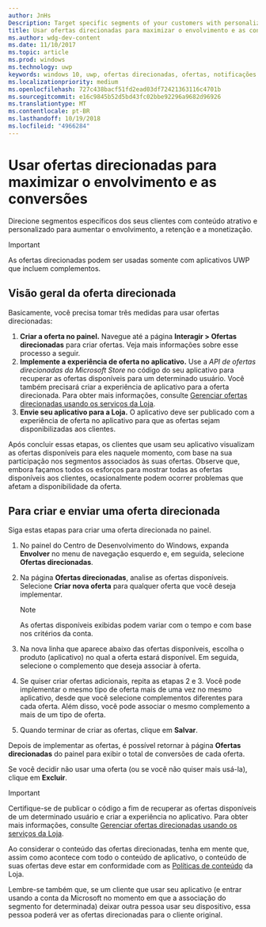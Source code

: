 ```yaml
---
author: JnHs
Description: Target specific segments of your customers with personalized content to increase engagement, retention, and monetization.
title: Usar ofertas direcionadas para maximizar o envolvimento e as conversões
ms.author: wdg-dev-content
ms.date: 11/10/2017
ms.topic: article
ms.prod: windows
ms.technology: uwp
keywords: windows 10, uwp, ofertas direcionadas, ofertas, notificações
ms.localizationpriority: medium
ms.openlocfilehash: 727c438bacf51fd2ead03df72421363116c4701b
ms.sourcegitcommit: e16c9845b52d5bd43fc02bbe92296a9682d96926
ms.translationtype: MT
ms.contentlocale: pt-BR
ms.lasthandoff: 10/19/2018
ms.locfileid: "4966284"
---
```

# <a name="use-targeted-offers-to-maximize-engagement-and-conversions"></a>Usar ofertas direcionadas para maximizar o envolvimento e as conversões

Direcione segmentos específicos dos seus clientes com conteúdo atrativo e personalizado para aumentar o envolvimento, a retenção e a monetização.

> [!IMPORTANT]
> As ofertas direcionadas podem ser usadas somente com aplicativos UWP que incluem complementos.

## <a name="targeted-offer-overview"></a>Visão geral da oferta direcionada

Basicamente, você precisa tomar três medidas para usar ofertas direcionadas:

1. **Criar a oferta no painel.** Navegue até a página **Interagir > Ofertas direcionadas** para criar ofertas. Veja mais informações sobre esse processo a seguir.
2. **Implemente a experiência de oferta no aplicativo.** Use a *API de ofertas direcionadas da Microsoft Store* no código do seu aplicativo para recuperar as ofertas disponíveis para um determinado usuário. Você também precisará criar a experiência de aplicativo para a oferta direcionada. Para obter mais informações, consulte [Gerenciar ofertas direcionadas usando os serviços da Loja](../monetize/manage-targeted-offers-using-windows-store-services.md).
3. **Envie seu aplicativo para a Loja.** O aplicativo deve ser publicado com a experiência de oferta no aplicativo para que as ofertas sejam disponibilizadas aos clientes.

Após concluir essas etapas, os clientes que usam seu aplicativo visualizam as ofertas disponíveis para eles naquele momento, com base na sua participação nos segmentos associados às suas ofertas. Observe que, embora façamos todos os esforços para mostrar todas as ofertas disponíveis aos clientes, ocasionalmente podem ocorrer problemas que afetam a disponibilidade da oferta.


## <a name="to-create-and-send-a-targeted-offer"></a>Para criar e enviar uma oferta direcionada

Siga estas etapas para criar uma oferta direcionada no painel.

1.  No painel do Centro de Desenvolvimento do Windows, expanda **Envolver** no menu de navegação esquerdo e, em seguida, selecione **Ofertas direcionadas**.
2.  Na página **Ofertas direcionadas**, analise as ofertas disponíveis. Selecione **Criar nova oferta** para qualquer oferta que você deseja implementar.

    > [!NOTE]
    > As ofertas disponíveis exibidas podem variar com o tempo e com base nos critérios da conta.

3.  Na nova linha que aparece abaixo das ofertas disponíveis, escolha o produto (aplicativo) no qual a oferta estará disponível. Em seguida, selecione o complemento que deseja associar à oferta.
4.  Se quiser criar ofertas adicionais, repita as etapas 2 e 3. Você pode implementar o mesmo tipo de oferta mais de uma vez no mesmo aplicativo, desde que você selecione complementos diferentes para cada oferta. Além disso, você pode associar o mesmo complemento a mais de um tipo de oferta.
5.  Quando terminar de criar as ofertas, clique em **Salvar**.

Depois de implementar as ofertas, é possível retornar à página **Ofertas direcionadas** do painel para exibir o total de conversões de cada oferta.

Se você decidir não usar uma oferta (ou se você não quiser mais usá-la), clique em **Excluir**.

> [!IMPORTANT]
> Certifique-se de publicar o código a fim de recuperar as ofertas disponíveis de um determinado usuário e criar a experiência no aplicativo. Para obter mais informações, consulte [Gerenciar ofertas direcionadas usando os serviços da Loja](../monetize/manage-targeted-offers-using-windows-store-services.md).
>
> Ao considerar o conteúdo das ofertas direcionadas, tenha em mente que, assim como acontece com todo o conteúdo de aplicativo, o conteúdo de suas ofertas deve estar em conformidade com as [Políticas de conteúdo](https://docs.microsoft.com/en-us/legal/windows/agreements/store-policies) da Loja.
>
> Lembre-se também que, se um cliente que usar seu aplicativo (e entrar usando a conta da Microsoft no momento em que a associação do segmento for determinada) deixar outra pessoa usar seu dispositivo, essa pessoa poderá ver as ofertas direcionadas para o cliente original.
